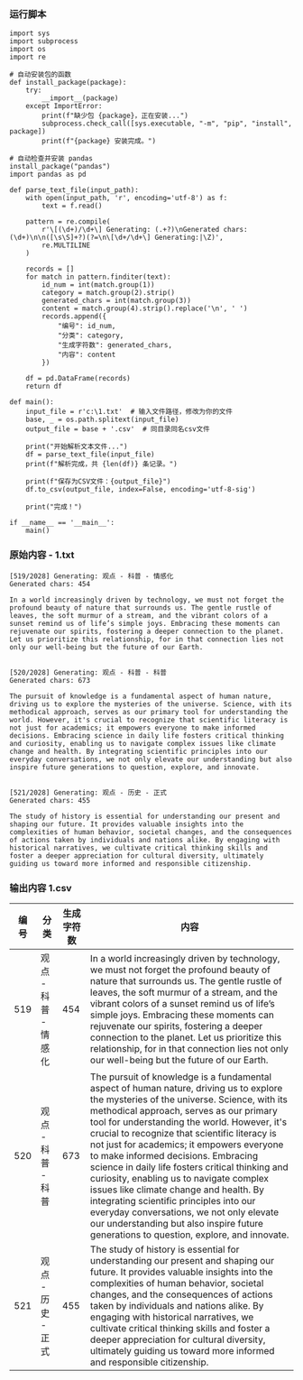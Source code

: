 
### 运行脚本
```
import sys
import subprocess
import os
import re

# 自动安装包的函数
def install_package(package):
    try:
        __import__(package)
    except ImportError:
        print(f"缺少包 {package}，正在安装...")
        subprocess.check_call([sys.executable, "-m", "pip", "install", package])
        print(f"{package} 安装完成。")

# 自动检查并安装 pandas
install_package("pandas")
import pandas as pd

def parse_text_file(input_path):
    with open(input_path, 'r', encoding='utf-8') as f:
        text = f.read()

    pattern = re.compile(
        r'\[(\d+)/\d+\] Generating: (.+?)\nGenerated chars: (\d+)\n\n([\s\S]+?)(?=\n\[\d+/\d+\] Generating:|\Z)',
        re.MULTILINE
    )

    records = []
    for match in pattern.finditer(text):
        id_num = int(match.group(1))
        category = match.group(2).strip()
        generated_chars = int(match.group(3))
        content = match.group(4).strip().replace('\n', ' ')
        records.append({
            "编号": id_num,
            "分类": category,
            "生成字符数": generated_chars,
            "内容": content
        })

    df = pd.DataFrame(records)
    return df

def main():
    input_file = r'c:\1.txt'  # 输入文件路径，修改为你的文件
    base, _ = os.path.splitext(input_file)
    output_file = base + '.csv'  # 同目录同名csv文件

    print("开始解析文本文件...")
    df = parse_text_file(input_file)
    print(f"解析完成，共 {len(df)} 条记录。")

    print(f"保存为CSV文件：{output_file}")
    df.to_csv(output_file, index=False, encoding='utf-8-sig')

    print("完成！")

if __name__ == '__main__':
    main()
```

### 原始内容 - 1.txt
```
[519/2028] Generating: 观点 - 科普 - 情感化
Generated chars: 454

In a world increasingly driven by technology, we must not forget the profound beauty of nature that surrounds us. The gentle rustle of leaves, the soft murmur of a stream, and the vibrant colors of a sunset remind us of life’s simple joys. Embracing these moments can rejuvenate our spirits, fostering a deeper connection to the planet. Let us prioritize this relationship, for in that connection lies not only our well-being but the future of our Earth.


[520/2028] Generating: 观点 - 科普 - 科普
Generated chars: 673

The pursuit of knowledge is a fundamental aspect of human nature, driving us to explore the mysteries of the universe. Science, with its methodical approach, serves as our primary tool for understanding the world. However, it's crucial to recognize that scientific literacy is not just for academics; it empowers everyone to make informed decisions. Embracing science in daily life fosters critical thinking and curiosity, enabling us to navigate complex issues like climate change and health. By integrating scientific principles into our everyday conversations, we not only elevate our understanding but also inspire future generations to question, explore, and innovate.


[521/2028] Generating: 观点 - 历史 - 正式
Generated chars: 455

The study of history is essential for understanding our present and shaping our future. It provides valuable insights into the complexities of human behavior, societal changes, and the consequences of actions taken by individuals and nations alike. By engaging with historical narratives, we cultivate critical thinking skills and foster a deeper appreciation for cultural diversity, ultimately guiding us toward more informed and responsible citizenship.
```
### 输出内容 1.csv

| 编号 | 分类             | 生成字符数 | 内容                                                                                                                                                                                                                                                                                                                                                                                                                                                                                                              |
|------|------------------|------------|-------------------------------------------------------------------------------------------------------------------------------------------------------------------------------------------------------------------------------------------------------------------------------------------------------------------------------------------------------------------------------------------------------------------------------------------------------------------------------------------------------------------|
| 519  | 观点 - 科普 - 情感化 | 454        | In a world increasingly driven by technology, we must not forget the profound beauty of nature that surrounds us. The gentle rustle of leaves, the soft murmur of a stream, and the vibrant colors of a sunset remind us of life’s simple joys. Embracing these moments can rejuvenate our spirits, fostering a deeper connection to the planet. Let us prioritize this relationship, for in that connection lies not only our well-being but the future of our Earth.                                                                                           |
| 520  | 观点 - 科普 - 科普   | 673        | The pursuit of knowledge is a fundamental aspect of human nature, driving us to explore the mysteries of the universe. Science, with its methodical approach, serves as our primary tool for understanding the world. However, it's crucial to recognize that scientific literacy is not just for academics; it empowers everyone to make informed decisions. Embracing science in daily life fosters critical thinking and curiosity, enabling us to navigate complex issues like climate change and health. By integrating scientific principles into our everyday conversations, we not only elevate our understanding but also inspire future generations to question, explore, and innovate. |
| 521  | 观点 - 历史 - 正式   | 455        | The study of history is essential for understanding our present and shaping our future. It provides valuable insights into the complexities of human behavior, societal changes, and the consequences of actions taken by individuals and nations alike. By engaging with historical narratives, we cultivate critical thinking skills and foster a deeper appreciation for cultural diversity, ultimately guiding us toward more informed and responsible citizenship.                                                                                                           |
